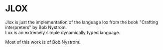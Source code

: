 # JLOX
Jlox is just the implementation of the language lox from the book "Crafting interpreters" by Bob Nystrom.  
Lox is an extremely simple dynamically typed language.  

Most of this work is of Bob Nystrom.